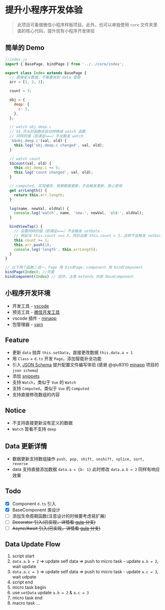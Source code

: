 # 提升小程序开发体验

> 此项目可看做微信小程序样板项目。此外，也可以单独使用 `core` 文件夹里面的核心代码，提升现有小程序开发体验

## 简单的 Demo

```js
//index.js
import { BasePage, bindPage } from '../../core/index';

export class Index extends BasePage {
  // 直接定义数据，不需要放到 data 里面
  arr = [1, 2, 3];

  count = 3;

  obj = {
    deep: {
      c: 3,
    },
  };

  // watch obj.deep.c
  // $$ 开头的函数会自动转换成 watch 函数
  // 同样的值（即满足===）不会触发 watch
  '$$obj.deep.c'(val, old) {
    this.log('obj.deep.c changed', val, old);
  }

  // watch count
  $$count(val, old) {
    this.obj.deep.c += 5;
    this.log('count changed', val, old);
  }

  // computed, 实现缓存，依赖数据更新，才会触发更新，放心使用
  get arrLength() {
    return this.arr.length;
  }

  log(name, newVal, oldVal) {
    console.log('watch', name, 'new:', newVal, 'old:', oldVal);
  }

  bindViewTap() {
    // 设置同样的值（即满足===）不会触发 setData
    // 例如当 this.count === 3，然后设置 this.count = 3，这样不会触发 setData
    this.count += 1;
    this.arr.push(1);
    console.log('length', this.arrLength);
  }
}

// 以下两个函数二选一，Page 用 bindPage，component 用 bindComponent
bindPage(Index); //页面
bindComponent(Index) // 组件，注意 extends 的是 BaseComponent
```

## 小程序开发环境

- 开发工具 - [vscode](https://code.visualstudio.com/)
- 预览工具 - [微信开发工具](https://developers.weixin.qq.com/miniprogram/dev/devtools/download.html)
- vscode 插件 - [minapp](https://marketplace.visualstudio.com/items?itemName=qiu8310.minapp-vscode)
- 包管理器 - [yarn](https://yarnpkg.com)

## Feature

- 更新 `data` 抛弃 `this.setData`，直接更改数据 `this.data.a = 1`
- 用 `Class` + `d.ts` 开发 `Page`，添加智能补全功能
- 引入 [JSON Schema](.vscode/settings.json#json-schema) 提升配置文件编写体验 (感谢 @qiu8310  [minapp](https://github.com/qiu8310/minapp) 项目的 `json schema`)
- 添加 [snippets](.vscode/mp.code-snippets)
- 支持 `Watch`，类似于 `Vue` 的 `Watch`
- 支持 `Computed`，类似于 `Vue` 的 `Computed`
- 支持直接修改数组的内容

## Notice

- 不支持直接更新没有定义的数据
- `Watch` 暂看不支持 `deep`

## Data 更新详情

- 数据更新支持数组操作 `push, pop, shift, unshift, splice, sort, reverse`
- data 支持直接添加数据 `data.a = {b: 1}` 此时修改 `data.a.b = 2` 同样有响应效果

## Todo

- [x] Component `d.ts` 引入
- [x] BaseComponent 类设计
- [ ] 添加生命周期函数(注意设计的时候要考虑易扩展)
- [ ] ~~Decorator 引入(已实现，详情看 [gulp](https://github.com/cwxyz007/wechat-mp/tree/gulp) 分支)~~
- [ ] ~~Async/Await 引入(已实现，详情看 [gulp](https://github.com/cwxyz007/wechat-mp/tree/gulp) 分支)~~

## Data Update Flow

1. script start
2. `data.a.b = 2` => update self data => push to micro task - update `a.b = 2`, wait update
3. `data.a.c = 3` => update self data => push to micro task - update `a.c = 3`, wait udpate
4. script end
5. micro task begin
6. use `setData` update `a.b = 2` & `a.c = 3`
7. micro task end
8. macro task ...
